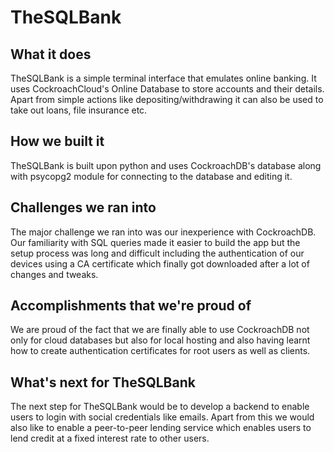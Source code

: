 # TheSQLBank
## What it does
TheSQLBank is a simple terminal interface that emulates online banking. It uses CockroachCloud's Online Database to store accounts and their details. Apart from simple actions like depositing/withdrawing it can also be used to take out loans, file insurance etc.
## How we built it
TheSQLBank is built upon python and uses CockroachDB's database along with psycopg2 module for connecting to the database and editing it.
## Challenges we ran into
The major challenge we ran into was our inexperience with CockroachDB. Our familiarity with SQL queries made it easier to build the app but the setup process was long and difficult including the authentication of our devices using a CA certificate which finally got downloaded after a lot of changes and tweaks.
## Accomplishments that we're proud of
We are proud of the fact that we are finally able to use CockroachDB not only for cloud databases but also for local hosting and also having learnt how to create authentication certificates for root users as well as clients.
## What's next for TheSQLBank
The next step for TheSQLBank would be to develop a backend to enable users to login with social credentials like emails. Apart from this we would also like to enable a peer-to-peer lending service which enables users to lend credit at a fixed interest rate to other users.
